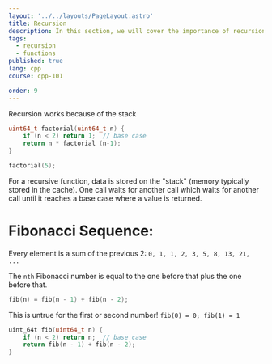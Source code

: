 ```yaml
---
layout: '../../layouts/PageLayout.astro'
title: Recursion
description: In this section, we will cover the importance of recursion!
tags:
  - recursion
  - functions
published: true
lang: cpp
course: cpp-101

order: 9
---
```

Recursion works because of the stack

```cpp
uint64_t factorial(uint64_t n) {
	if (n < 2) return 1;  // base case
	return n * factorial (n-1);
}

factorial(5);
```

For a recursive function, data is stored on the "stack" (memory typically stored in the cache). One call waits for another call which waits for another call until it reaches a base case where a value is returned.

# Fibonacci Sequence:

Every element is a sum of the previous 2:
`0, 1, 1, 2, 3, 5, 8, 13, 21, ...`

The `nth` Fibonacci number is equal to the one before that plus the one before that.

```cpp
fib(n) = fib(n - 1) + fib(n - 2);
```

This is untrue for the first or second number!
`fib(0) = 0; fib(1) = 1`

```cpp
uint_64t fib(uint64_t n) {
	if (n < 2) return n;  // base case
	return fib(n - 1) + fib(n - 2);
}
```

